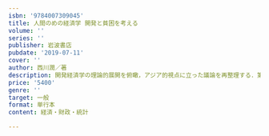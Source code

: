 ```yaml
---
isbn: '9784007309045'
title: 人間のめの経済学 開発と貧困を考える
volume: ''
series: ''
publisher: 岩波書店
pubdate: '2019-07-11'
cover: ''
author: 西川潤／著
description: 開発経済学の理論的展開を俯瞰，アジア的視点に立った議論を再整理する．第5回国際開発研究大来賞受賞．
price: '5400'
genre: ''
target: 一般
format: 単行本
content: 経済・財政・統計

---
```

